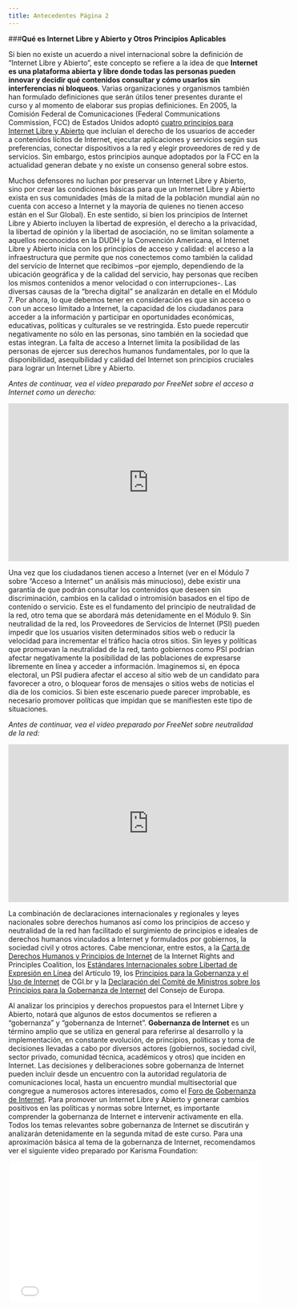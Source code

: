 ```yaml
---
title: Antecedentes Página 2
---
```


###**Qué es Internet Libre y Abierto y Otros Principios Aplicables**

Si bien no existe un acuerdo a nivel internacional sobre la definición  de “Internet Libre y Abierto”, este concepto  se refiere a la idea de que **Internet es una plataforma abierta y libre donde todas las personas pueden innovar y decidir qué contenidos consultar y cómo usarlos sin interferencias ni bloqueos**. Varias organizaciones y organismos también han formulado definiciones que serán útilos tener presentes durante el curso y al momento de elaborar sus propias definiciones. En 2005, la Comisión Federal de Comunicaciones (Federal Communications Commission, FCC) de Estados Unidos adoptó <a href="https://apps.fcc.gov/edocs_public/attachmatch/FCC-05-151A1.pdf" target="_blank">cuatro principios para Internet Libre y Abierto</a> que incluían el derecho de los usuarios de acceder a contenidos lícitos de Internet, ejecutar aplicaciones y servicios según sus preferencias, conectar dispositivos a la red y elegir proveedores de red y de servicios. Sin embargo, estos principios aunque adoptados por la FCC  en la actualidad generan debate  y no existe un consenso general sobre estos.

Muchos defensores no luchan por preservar un Internet Libre y Abierto, sino por crear las condiciones básicas para que un Internet Libre y Abierto exista en sus comunidades (más de la mitad de la población mundial aún no cuenta con acceso a Internet y la mayoría de quienes no tienen acceso están en el Sur Global). En este sentido, si bien los principios de Internet Libre y Abierto incluyen la libertad de expresión, el derecho a la privacidad, la libertad de opinión y la libertad de asociación, no se limitan solamente a aquellos reconocidos en la DUDH y la Convención Americana, el Internet Libre y Abierto inicia con los principios de acceso y calidad: el acceso a la infraestructura que permite que nos conectemos como también la calidad del servicio de Internet que recibimos –por ejemplo, dependiendo de la ubicación geográfica y de la calidad del servicio, hay personas que reciben los mismos contenidos a menor velocidad o con interrupciones-. Las diversas causas de la “brecha digital” se analizarán en detalle en el Módulo 7. Por ahora, lo que debemos tener en consideración es que sin acceso o con un acceso limitado a Internet, la capacidad de los ciudadanos para acceder a la información y participar en oportunidades económicas, educativas, políticas y culturales se ve restringida. Esto puede repercutir negativamente no sólo en las personas, sino también en la sociedad que estas integran. La falta de acceso a Internet limita la posibilidad de las personas de ejercer sus derechos humanos fundamentales, por lo que la disponibilidad, asequibilidad y calidad del Internet  son principios cruciales para lograr un Internet Libre y Abierto.

*Antes de continuar, vea el  video preparado por FreeNet sobre el acceso a Internet como un derecho:*

<div align="center"><iframe width="560" height="315" src="https://www.youtube.com/embed/Zm9aSGtc0HM" frameborder="0" allowfullscreen></iframe></div>


Una vez que los ciudadanos tienen acceso a Internet (ver en el Módulo 7 sobre “Acceso a Internet” un análisis más minucioso), debe existir una garantía de que podrán consultar los contenidos que deseen sin discriminación, cambios en la calidad o intromisión basados en el tipo de contenido o servicio. Este es el fundamento del principio de neutralidad de la red, otro tema que se abordará más detenidamente en el Módulo 9. Sin neutralidad de la red, los Proveedores de Servicios de Internet (PSI) pueden impedir que los usuarios visiten determinados sitios web o reducir la velocidad para incrementar el tráfico hacia otros sitios. Sin leyes y políticas que promuevan la neutralidad de la red, tanto gobiernos como PSI podrían afectar negativamente la posibilidad de las poblaciones de expresarse libremente en línea y acceder a información. Imaginemos si, en época electoral, un PSI pudiera afectar el acceso al sitio web de un candidato para favorecer a otro, o bloquear foros de mensajes o sitios webs de noticias el día de los comicios. Si bien este escenario puede parecer improbable, es necesario promover políticas que impidan que se manifiesten este tipo de situaciones.


*Antes de continuar, vea el video preparado por FreeNet sobre neutralidad de la red:*

<div align="center"><iframe width="560" height="315" src="https://www.youtube.com/embed/WHywlf8ERrY" frameborder="0" allowfullscreen></iframe> </div>


La combinación de declaraciones internacionales y regionales y leyes nacionales sobre derechos humanos así como los principios de acceso y neutralidad de la red han facilitado el surgimiento de principios e ideales de derechos humanos vinculados a Internet y formulados por gobiernos, la sociedad civil y otros actores. Cabe mencionar, entre estos, a la <a href="http://internetrightsandprinciples.org/site/wp-content/uploads/2011/09/pdf/spanish.pdf" target="_blank">Carta de Derechos Humanos y Principios de Internet</a> de la Internet Rights and Principles Coalition, los <a href="http://artigo19.org/liberdadedigital/files/2014/01/padroes-internacionais-liberdade.pdf" target="_blank"> Estándares Internacionales sobre Libertad de Expresión en Línea</a> del Artículo 19, los <a href="http://content.netmundial.br/contribution/principles-for-the-governance-and-use-of-the-internet/266" target="_blank">Principios para la Gobernanza y el Uso de Internet</a> de CGI.br y la <a href="https://wcd.coe.int/ViewDoc.jsp?id=1835773" target="_blank">Declaración del Comité de Ministros sobre los Principios para la Gobernanza de Internet</a> del Consejo de Europa. 

Al analizar los principios y derechos propuestos para el Internet Libre y Abierto, notará que algunos de estos documentos se refieren a “gobernanza” y “gobernanza de Internet”. **Gobernanza de Internet** es un término amplio que se utiliza en general para referirse al desarrollo y la implementación, en constante evolución, de principios, políticas y toma de decisiones llevadas a cabo por diversos actores (gobiernos, sociedad civil, sector privado, comunidad técnica, académicos y otros) que inciden en Internet.  Las decisiones y deliberaciones sobre gobernanza de Internet pueden incluir desde un encuentro con la autoridad regulatoria de comunicaciones local, hasta un encuentro mundial multisectorial que congregue a numerosos actores interesados, como el <a href="http://www.intgovforum.org/cms/" target="_blank">Foro de Gobernanza de Internet</a>. Para promover un Internet Libre y Abierto y generar cambios positivos en las políticas y normas sobre Internet, es importante comprender la gobernanza de Internet e intervenir activamente en ella. Todos los temas relevantes sobre gobernanza de Internet se discutirán y analizarán detenidamente en la segunda mitad de este curso. Para una aproximación básica al tema de la gobernanza de Internet, recomendamos ver el siguiente video preparado por Karisma Foundation:

<div align="center"> <iframe src="//player.vimeo.com/video/78857704" width="500" height="281" frameborder="0" webkitallowfullscreen mozallowfullscreen allowfullscreen></iframe> </div>
